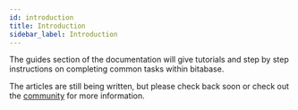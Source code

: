 ```yaml
---
id: introduction
title: Introduction
sidebar_label: Introduction
---
```


The guides section of the documentation will give tutorials and step by step instructions
on completing common tasks within bitabase.

The articles are still being written, but please check back soon or check out the
[community](https://community.bitabase.com) for more information.
